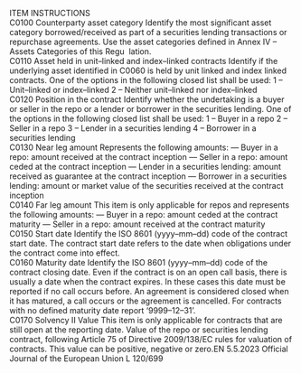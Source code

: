  
ITEM  INSTRUCTIONS  
C0100  Counterparty asset category  Identify the most significant asset category borrowed/received as part of a 
securities lending transactions or repurchase agreements. 
Use the asset categories defined in Annex IV – Assets Categories of this Regu ­
lation.  
C0110  Asset held in unit–linked and 
index–linked contracts  Identify if the underlying asset identified in C0060 is held by unit linked and 
index linked contracts. One of the options in the following closed list shall be 
used: 
1 – Unit–linked or index–linked 
2 – Neither unit–linked nor index–linked  
C0120  Position in the contract  Identify whether the undertaking is a buyer or seller in the repo or a lender or 
borrower in the securities lending. One of the options in the following closed list 
shall be used: 
1 – Buyer in a repo 
2 – Seller in a repo 
3 – Lender in a securities lending 
4 – Borrower in a securities lending  
C0130  Near leg amount  Represents the following amounts: 
— Buyer in a repo: amount received at the contract inception 
— Seller in a repo: amount ceded at the contract inception 
— Lender in a securities lending: amount received as guarantee at the contract 
inception 
— Borrower in a securities lending: amount or market value of the securities 
received at the contract inception  
C0140  Far leg amount  This item is only applicable for repos and represents the following amounts: 
— Buyer in a repo: amount ceded at the contract maturity 
— Seller in a repo: amount received at the contract maturity  
C0150  Start date  Identify the ISO 8601 (yyyy–mm–dd) code of the contract start date. The contract 
start date refers to the date when obligations under the contract come into effect.  
C0160  Maturity date  Identify the ISO 8601 (yyyy–mm–dd) code of the contract closing date. Even if 
the contract is on an open call basis, there is usually a date when the contract 
expires. In these cases this date must be reported if no call occurs before. 
An agreement is considered closed when it has matured, a call occurs or the 
agreement is cancelled. 
For contracts with no defined maturity date report ‘9999–12–31’.  
C0170  Solvency II Value  This item is only applicable for contracts that are still open at the reporting date. 
Value of the repo or securities lending contract, following Article 75 of Directive 
2009/138/EC rules for valuation of contracts. 
This value can be positive, negative or zero.EN  5.5.2023 Official Journal of the European Union L 120/699
